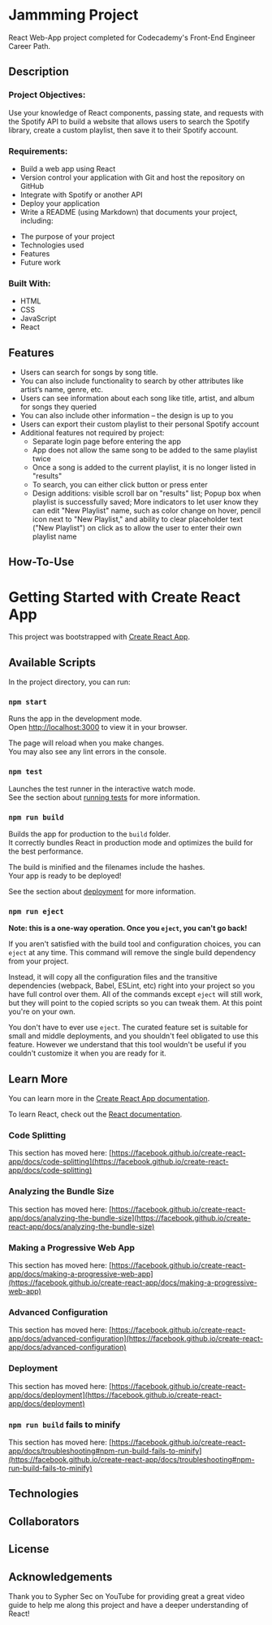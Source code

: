# Jammming Project 
React Web-App project completed for Codecademy's Front-End Engineer Career Path. 

## Description

### Project Objectives:
Use your knowledge of React components, passing state, and requests with the Spotify API to build a website that allows users to search the Spotify library, create a custom playlist, then save it to their Spotify account.

### Requirements:
+ Build a web app using React
+ Version control your application with Git and host the repository on GitHub
+ Integrate with Spotify or another API
+ Deploy your application
+ Write a README (using Markdown) that documents your project, including:
- The purpose of your project
- Technologies used
- Features
- Future work

### Built With:
+ HTML
+ CSS
+ JavaScript
+ React

## Features
+ Users can search for songs by song title.
+ You can also include functionality to search by other attributes like artist’s name, genre, etc.
+ Users can see information about each song like title, artist, and album for songs they queried
+ You can also include other information – the design is up to you
+ Users can export their custom playlist to their personal Spotify account
+ Additional features not required by project:
  - Separate login page before entering the app
  - App does not allow the same song to be added to the same playlist twice
  - Once a song is added to the current playlist, it is no longer listed in "results"
  - To search, you can either click button or press enter
  - Design additions: visible scroll bar on "results" list; Popup box when playlist is successfully saved; More indicators to let user know they can edit "New Playlist" name, such as color change on hover, pencil icon next to "New Playlist," and ability to clear placeholder text ("New Playlist") on click as to allow the user to enter their own playlist name 

## How-To-Use
# Getting Started with Create React App

This project was bootstrapped with [Create React App](https://github.com/facebook/create-react-app).

## Available Scripts

In the project directory, you can run:

### `npm start`

Runs the app in the development mode.\
Open [http://localhost:3000](http://localhost:3000) to view it in your browser.

The page will reload when you make changes.\
You may also see any lint errors in the console.

### `npm test`

Launches the test runner in the interactive watch mode.\
See the section about [running tests](https://facebook.github.io/create-react-app/docs/running-tests) for more information.

### `npm run build`

Builds the app for production to the `build` folder.\
It correctly bundles React in production mode and optimizes the build for the best performance.

The build is minified and the filenames include the hashes.\
Your app is ready to be deployed!

See the section about [deployment](https://facebook.github.io/create-react-app/docs/deployment) for more information.

### `npm run eject`

**Note: this is a one-way operation. Once you `eject`, you can't go back!**

If you aren't satisfied with the build tool and configuration choices, you can `eject` at any time. This command will remove the single build dependency from your project.

Instead, it will copy all the configuration files and the transitive dependencies (webpack, Babel, ESLint, etc) right into your project so you have full control over them. All of the commands except `eject` will still work, but they will point to the copied scripts so you can tweak them. At this point you're on your own.

You don't have to ever use `eject`. The curated feature set is suitable for small and middle deployments, and you shouldn't feel obligated to use this feature. However we understand that this tool wouldn't be useful if you couldn't customize it when you are ready for it.

## Learn More

You can learn more in the [Create React App documentation](https://facebook.github.io/create-react-app/docs/getting-started).

To learn React, check out the [React documentation](https://reactjs.org/).

### Code Splitting

This section has moved here: [https://facebook.github.io/create-react-app/docs/code-splitting](https://facebook.github.io/create-react-app/docs/code-splitting)

### Analyzing the Bundle Size

This section has moved here: [https://facebook.github.io/create-react-app/docs/analyzing-the-bundle-size](https://facebook.github.io/create-react-app/docs/analyzing-the-bundle-size)

### Making a Progressive Web App

This section has moved here: [https://facebook.github.io/create-react-app/docs/making-a-progressive-web-app](https://facebook.github.io/create-react-app/docs/making-a-progressive-web-app)

### Advanced Configuration

This section has moved here: [https://facebook.github.io/create-react-app/docs/advanced-configuration](https://facebook.github.io/create-react-app/docs/advanced-configuration)

### Deployment

This section has moved here: [https://facebook.github.io/create-react-app/docs/deployment](https://facebook.github.io/create-react-app/docs/deployment)

### `npm run build` fails to minify

This section has moved here: [https://facebook.github.io/create-react-app/docs/troubleshooting#npm-run-build-fails-to-minify](https://facebook.github.io/create-react-app/docs/troubleshooting#npm-run-build-fails-to-minify)

## Technologies

## Collaborators

## License

## Acknowledgements

Thank you to Sypher Sec on YouTube for providing great a great video guide to help me along this project and have a deeper understanding of React!
